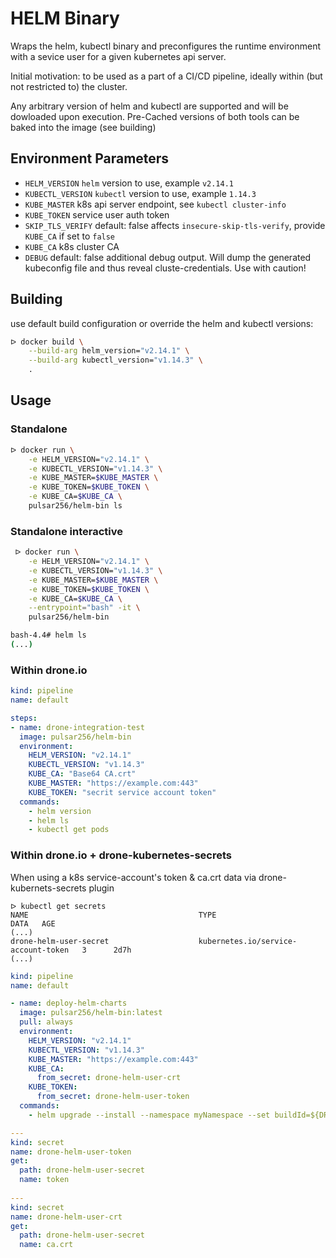 # HELM Binary

Wraps the helm, kubectl binary and preconfigures the runtime environment with a sevice user for a given kubernetes api server.

Initial motivation: to be used as a part of a CI/CD pipeline, ideally within (but not restricted to) the cluster.

Any arbitrary version of helm and kubectl are supported and will be dowloaded upon execution. Pre-Cached versions of both tools can be baked into the image (see building)

## Environment Parameters

- `HELM_VERSION`
  `helm` version to use, example `v2.14.1`
- `KUBECTL_VERSION`
  `kubectl` version to use, example `1.14.3`
- `KUBE_MASTER`
  k8s api server endpoint, see `kubectl cluster-info`
- `KUBE_TOKEN`
  service user auth token
- `SKIP_TLS_VERIFY` default: false
  affects `insecure-skip-tls-verify`, provide `KUBE_CA` if set to `false`
- `KUBE_CA`
  k8s cluster CA
- `DEBUG` default: false
  additional debug output. Will dump the generated kubeconfig file and thus reveal cluste-credentials. Use with caution!

## Building

use default build configuration or override the helm and kubectl versions:

```bash
ᐅ docker build \
    --build-arg helm_version="v2.14.1" \
    --build-arg kubectl_version="v1.14.3" \
    .
```

## Usage

### Standalone
 
```bash
ᐅ docker run \
    -e HELM_VERSION="v2.14.1" \
    -e KUBECTL_VERSION="v1.14.3" \
    -e KUBE_MASTER=$KUBE_MASTER \
    -e KUBE_TOKEN=$KUBE_TOKEN \
    -e KUBE_CA=$KUBE_CA \
    pulsar256/helm-bin ls
```

### Standalone interactive

```bash
 ᐅ docker run \
    -e HELM_VERSION="v2.14.1" \
    -e KUBECTL_VERSION="v1.14.3" \
    -e KUBE_MASTER=$KUBE_MASTER \
    -e KUBE_TOKEN=$KUBE_TOKEN \
    -e KUBE_CA=$KUBE_CA \
    --entrypoint="bash" -it \
    pulsar256/helm-bin 

bash-4.4# helm ls
(...)
```

### Within drone.io
 
```yaml
kind: pipeline
name: default

steps:
- name: drone-integration-test
  image: pulsar256/helm-bin
  environment:
    HELM_VERSION: "v2.14.1"
    KUBECTL_VERSION: "v1.14.3"
    KUBE_CA: "Base64 CA.crt"
    KUBE_MASTER: "https://example.com:443"
    KUBE_TOKEN: "secrit service account token"
  commands:
    - helm version
    - helm ls
    - kubectl get pods
```

### Within drone.io + drone-kubernetes-secrets

When using a k8s service-account's token & ca.crt data via drone-kubernets-secrets plugin 

```
ᐅ kubectl get secrets
NAME                                      TYPE                                  DATA   AGE
(...)
drone-helm-user-secret                    kubernetes.io/service-account-token   3      2d7h
(...)
```

```yaml
kind: pipeline
name: default

- name: deploy-helm-charts
  image: pulsar256/helm-bin:latest
  pull: always
  environment:
    HELM_VERSION: "v2.14.1"
    KUBECTL_VERSION: "v1.14.3"
    KUBE_MASTER: "https://example.com:443"
    KUBE_CA:
      from_secret: drone-helm-user-crt
    KUBE_TOKEN:
      from_secret: drone-helm-user-token
  commands:
    - helm upgrade --install --namespace myNamespace --set buildId=${DRONE_BRANCH/\//-}-${DRONE_COMMIT_SHA:0:8} --recreate-pods myChart charts/MyChart

---
kind: secret
name: drone-helm-user-token
get:
  path: drone-helm-user-secret
  name: token
  
---
kind: secret
name: drone-helm-user-crt
get:
  path: drone-helm-user-secret
  name: ca.crt
```
